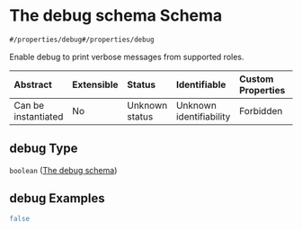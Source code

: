 # The debug schema Schema

```txt
#/properties/debug#/properties/debug
```

Enable debug to print verbose messages from supported roles.

| Abstract            | Extensible | Status         | Identifiable            | Custom Properties | Additional Properties | Access Restrictions | Defined In                                                                                |
| :------------------ | :--------- | :------------- | :---------------------- | :---------------- | :-------------------- | :------------------ | :---------------------------------------------------------------------------------------- |
| Can be instantiated | No         | Unknown status | Unknown identifiability | Forbidden         | Allowed               | none                | [configuration.schema.json*](../schemas/configuration.schema.json "open original schema") |

## debug Type

`boolean` ([The debug schema](configuration-properties-the-debug-schema.md))

## debug Examples

```yaml
false

```
